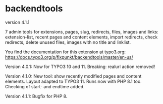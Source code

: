 # backendtools

version 4.1.1

7 admin tools for extensions, pages, slug, redirects, files, images and links:
extension-list, recent pages and content elements, import redirects, check redirects, delete unused files,
images with no title and linklist.

You find the documentation for this extension at typo3.org:
https://docs.typo3.org/p/fixpunkt/backendtools/master/en-us/

Version 4.0.1:
Now for TYPO3 10 and 11.
Breaking: realurl action removed!

Version 4.1.0:
New tool: show recently modified pages and content elements.
Layout adapted to TYPO3 11. Runs now with PHP 8.1 too.
Checking of start- and endtime added.

Version 4.1.1:
Bugfix for PHP 8.